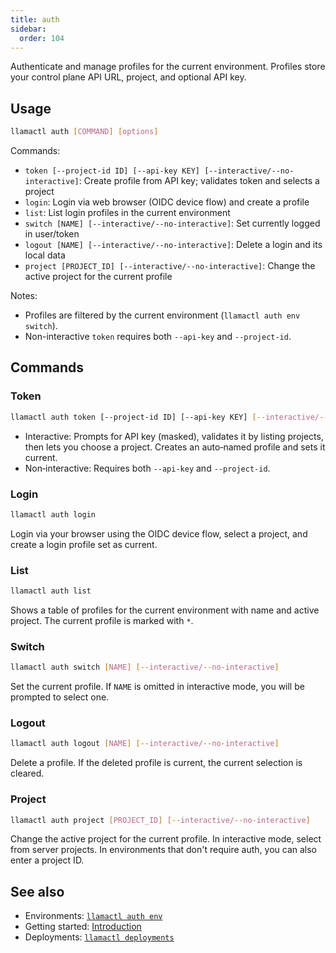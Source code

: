 ```yaml
---
title: auth
sidebar:
  order: 104
---
```

Authenticate and manage profiles for the current environment. Profiles store your control plane API URL, project, and optional API key.

## Usage

```bash
llamactl auth [COMMAND] [options]
```

Commands:

- `token [--project-id ID] [--api-key KEY] [--interactive/--no-interactive]`: Create profile from API key; validates token and selects a project
- `login`: Login via web browser (OIDC device flow) and create a profile
- `list`: List login profiles in the current environment
- `switch [NAME] [--interactive/--no-interactive]`: Set currently logged in user/token
- `logout [NAME] [--interactive/--no-interactive]`: Delete a login and its local data
- `project [PROJECT_ID] [--interactive/--no-interactive]`: Change the active project for the current profile

Notes:

- Profiles are filtered by the current environment (`llamactl auth env switch`).
- Non-interactive `token` requires both `--api-key` and `--project-id`.

## Commands

### Token

```bash
llamactl auth token [--project-id ID] [--api-key KEY] [--interactive/--no-interactive]
```

- Interactive: Prompts for API key (masked), validates it by listing projects, then lets you choose a project. Creates an auto‑named profile and sets it current.
- Non‑interactive: Requires both `--api-key` and `--project-id`.

### Login

```bash
llamactl auth login
```

Login via your browser using the OIDC device flow, select a project, and create a login profile set as current.

### List

```bash
llamactl auth list
```

Shows a table of profiles for the current environment with name and active project. The current profile is marked with `*`.

### Switch

```bash
llamactl auth switch [NAME] [--interactive/--no-interactive]
```

Set the current profile. If `NAME` is omitted in interactive mode, you will be prompted to select one.

### Logout

```bash
llamactl auth logout [NAME] [--interactive/--no-interactive]
```

Delete a profile. If the deleted profile is current, the current selection is cleared.

### Project

```bash
llamactl auth project [PROJECT_ID] [--interactive/--no-interactive]
```

Change the active project for the current profile. In interactive mode, select from server projects. In environments that don't require auth, you can also enter a project ID.

## See also

- Environments: [`llamactl auth env`](/python/cloud/llamaagents/llamactl-reference/commands-auth-env)
- Getting started: [Introduction](/python/cloud/llamaagents/getting-started)
- Deployments: [`llamactl deployments`](/python/cloud/llamaagents/llamactl-reference/commands-deployments)
